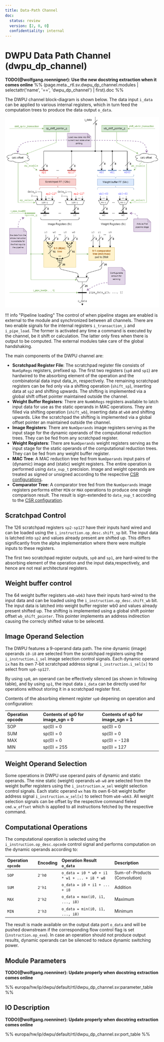 ```yaml
---
title: Data-Path Channel
doc:
  status: review
  version: [2, 0, 0]
  confidentiality: internal
---
```


# DWPU Data Path Channel (dwpu_dp_channel)

**TODO(@wolfgang.roennigner): Use the new docstring extraction when it comes online**
%% (page.meta._rtl.sv.dwpu_dp_channel.modules | selectattr('name', '==', 'dwpu_dp_channel') | first).doc %%

The DWPU channel block-diagram is shown below.  The data input `i_data` can be applied to various internal registers,
which in turn feed the computation trees to produce the data output `o_data`.

![DWPU DP_CHANNEL](./figures/24-DWPU-dp-channel.drawio.png "Functional depiction of the channel pipeline structure.")

!!! info "Pipeline loading"
    The control of when pipeline stages are enabled is external to the module and synchronized between all channels.
    There are two enable signals for the internal registers `i_transaction_i` and `i_pipe_load`. The former is activated
    any time a command is executed by the channel, be it shift or calculation. The latter only fires when there is
    output to be computed. The external modules take care of the global handshaking.


The main components of the DWPU channel are:

*	**Scratchpad Register File**: The scratchpad register file consists of `NumSpRegs` registers, prefixed sp.  The first
    two registers (`sp0` and `sp1`) are hardwired to the absorbing element of the operation and the combinatorial data
    input data_in, respectively.  The remaining scratchpad registers can be fed only via a shifting operation
    (`shift_sp`), inserting data at `sp2` and shifting upwards.  The shifting is implemented via a global shift offset
    pointer maintained outside the channel.
* **Weight Buffer Registers**: There are `NumWbRegs` registers available to latch input data for use as the static
    operands in MAC operations. They are filled via shifting operation (`shift_wb`), inserting data at `wb0` and
    shifting upwards.  Like the scratchpad the shifting is implemented via a global offset pointer an maintained outside
    the channel.
* **Image Registers**: There are `NumOperands` image registers serving as the input stage for the dynamic operands of
    the computational reduction trees.  They can be fed from any scratchpad register.
* **Weight Registers**: There are `NumOperands` weight registers serving as the input stage for the static operands of
    the computational reduction trees.  They can be fed from any weight buffer register.
*	**MAC Tree**: A MAC reduction tree fed from `NumOperands` input pairs of (dynamic) image and (static) weight registers.
    The entire operation is performed using `data_oup_t` precision.  Image and weight operands are treated as signed
    or unsigned according to the respective [CSR configurations](./build_reg/dwpu_csr_regs.md).
*	**Comparator Tree**: A comparator tree fed from the `NumOperands` image registers performs either `MIN` or `MAX`
    operations to produce one single comparison result.  The result is sign-extended to `data_oup_t` according to
    the [CSR configuration](./build_reg/dwpu_csr_regs.md).


## Scratchpad Control

The 126 scratchpad registers `sp2-sp127` have their inputs hard wired and can be loaded using the
`i_instruction.op_desc.shift_sp` bit.
The input data is latched into `sp2` and values already present are shifted up.  This differs significantly from the
alpha implementation where there were multiple inputs to these registers.

The first two scratchpad register outputs, `sp0` and `sp1`, are hard-wired to the absorbing element of the operation and
the input data,respectively, and hence are not real architectural registers.


## Weight buffer control

The 64 weight buffer registers `wb0-wb63` have their inputs hard-wired to the input data and can be loaded using the
`i_instruction.op_desc.shift_wb` bit.  The input data is latched into weight buffer register wb0 and values already present
shifted up.  The shifting is implemented using a global shift pointer offset `wb_shift_pointer`.  This pointer implements
an address indirection causing the correcly shifted value to be selecetd.


## Image Operand Selection

The DWPU features a 9-operand data path.  The nine dynamic (image) operands `i0-i8` are selected from the scratchpad
registers using the `i_instruction.i_sel` image selection control signals.  Each dynamic operand `ix` has its own 7-bit
scratchpad address signal `i_instruction.i_sel[x]` to select from `sp0-sp127`.

By using `sp0`, an operand can be effectively silenced (as shown in following table), and by using `sp1`, the input data
`i_data` can be directly used for operations without storing it in a scratchpad register first.

Contents of the absorbing element register `sp0` depening on operation and configuration:

| Operation opcode | Contents of sp0 for image_sgn = 0 | Contents of sp0 for image_sgn = 1 |
|:---------------- |:--------------------------------- |:--------------------------------- |
| SOP              | sp(0) = 0                         | sp(0) = 0                         |
| SUM              | sp(0) = 0                         | sp(0) = 0                         |
| MAX              | sp(0) = 0                         | sp(0) = -128                      |
| MIN              | sp(0) = 255                       | sp(0) = 127                       |


## Weight Operand Selection

Some operations in DWPU use operand pairs of dynamic and static operands.  The nine static (weight) operands `w0-w8` are
selected from the weight buffer registers using the `i_instruction.w_sel` weight selection control signals.  Each static
operand `wx` has its own 6-bit weight buffer address signal `i_instruction.w_sel[x]` to select from `wb0-wb63`.  All weight
selection signals can be offset by the respective command fieled `cmd.w_offset` which is applied to all instructions
fetched by the respective command.


## Computational Operations

The computational operation is selected using the `i_instruction.op_desc.opcode` control signal and performs computation
on the dynamic operands according to:

| **Operation** `opcode` | **Encoding** | **Operation Result** `o_data`                | **Description**               |
|:---------------------- |:------------ |:-------------------------------------------- |:----------------------------- |
| `SOP`                  | `2'h0`       | `o_data = i0 * w0 + i1 * w1 + ... + i8 * w8` | Sum-of-Products (Convolution) |
| `SUM`                  | `2'h1`       | `o_data = i0 + i1 + ... + i8`                | Addition                      |
| `MAX`                  | `2'h2`       | `o_data = max(i0, i1, ..., i8)`              | Maximum                       |
| `MIN`                  | `2'h3`       | `o_data = min(i0, i1, ..., i8)`              | Minimum                       |

The result is made available on the output data port `o_data` and will be pushed downstream if the corresponding flow
control flag is set (`instruction.op_exe`).  In case an operation should not produce output results, dynamic operands
can be silenced to reduce dynamic switching power.


## Module Parameters

**TODO(@wolfgang.roenniner): Update properly when docstring extraction comes online**

%% europa/hw/ip/dwpu/default/rtl/dwpu_dp_channel.sv:parameter_table %%


## IO Description

**TODO(@wolfgang.roenniner): Update properly when docstring extraction comes online**

%% europa/hw/ip/dwpu/default/rtl/dwpu_dp_channel.sv:port_table %%
